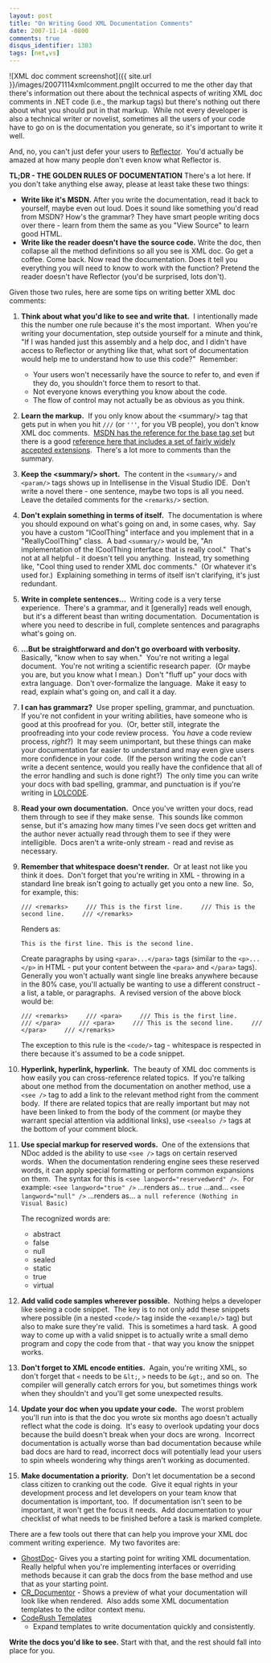 ```yaml
---
layout: post
title: "On Writing Good XML Documentation Comments"
date: 2007-11-14 -0800
comments: true
disqus_identifier: 1303
tags: [net,vs]
---
```

![XML doc comment
screenshot]({{ site.url }}/images/20071114xmlcomment.png)It
occurred to me the other day that there's information out there about
the technical aspects of writing XML doc comments in .NET code (i.e.,
the markup tags) but there's nothing out there about what you should put
in that markup.  While not every developer is also a technical writer or
novelist, sometimes all the users of your code have to go on is the
documentation you generate, so it's important to write it well.

And, no, you can't just defer your users to
[Reflector](http://www.aisto.com/roeder/dotnet/).  You'd actually be
amazed at how many people don't even know what Reflector is.

**TL;DR - THE GOLDEN RULES OF DOCUMENTATION** There's a lot here. If you
don't take anything else away, please at least take these two things:

-   **Write like it's MSDN.** After you write the documentation, read it
    back to yourself, maybe even out loud. Does it sound like something
    you'd read from MSDN? How's the grammar? They have smart people
    writing docs over there - learn from them the same as you "View
    Source" to learn good HTML.
-   **Write like the reader doesn't have the source code.** Write the
    doc, then collapse all the method definitions so all you see is XML
    doc. Go get a coffee. Come back. Now read the documentation. Does it
    tell you everything you will need to know to work with the function?
    Pretend the reader doesn't have Reflector (you'd be surprised, lots
    don't).

Given those two rules, here are some tips on writing better XML doc
comments:

1.  **Think about what you'd like to see and write that.**  I
    intentionally made this the number one rule because it's the most
    important.  When you're writing your documentation, step outside
    yourself for a minute and think, "If I was handed just this assembly
    and a help doc, and I didn't have access to Reflector or anything
    like that, what sort of documentation would help me to understand
    how to use this code?"  Remember:
    -   Your users won't necessarily have the source to refer to, and
        even if they do, you shouldn't force them to resort to that.
    -   Not everyone knows everything you know about the code.
    -   The flow of control may not actually be as obvious as you
        think.
2.  **Learn the markup.**  If you only know about the \<summary/\> tag
    that gets put in when you hit `///` (or `'''`, for you VB people),
    you don't know XML doc comments.  [MSDN has the reference for the
    base tag
    set](http://msdn2.microsoft.com/en-us/library/5ast78ax(VS.80).aspx)
    but there is a good [reference here that includes a set of fairly
    widely accepted
    extensions](http://issuu.com/pchew/docs/xml_document_guide). 
    There's a lot more to comments than the summary.
3.  **Keep the \<summary/\> short.**  The content in the `<summary/>`
    and `<param/>` tags shows up in Intellisense in the Visual Studio
    IDE.  Don't write a novel there - one sentence, maybe two tops is
    all you need.  Leave the detailed comments for the `<remarks/>`
    section.
4.  **Don't explain something in terms of itself.**  The documentation
    is where you should expound on what's going on and, in some cases,
    why.  Say you have a custom "ICoolThing" interface and you implement
    that in a "ReallyCoolThing" class.  A bad `<summary/>` would be, "An
    implementation of the ICoolThing interface that is really cool." 
    That's not at all helpful - it doesn't tell you anything.  Instead,
    try something like, "Cool thing used to render XML doc comments." 
    (Or whatever it's used for.)  Explaining something in terms of
    itself isn't clarifying, it's just redundant.
5.  **Write in complete sentences...**  Writing code is a very terse
    experience.  There's a grammar, and it [generally] reads well
    enough,  but it's a different beast than writing documentation. 
    Documentation is where you need to describe in full, complete
    sentences and paragraphs what's going on.
6.  **...But be straightforward and don't go overboard with
    verbosity.**  Basically, "know when to say when."  You're not
    writing a legal document.  You're not writing a scientific research
    paper.  (Or maybe you are, but you know what I mean.)  Don't "fluff
    up" your docs with extra language.  Don't over-formalize the
    language.  Make it easy to read, explain what's going on, and call
    it a day.
7.  **I can has grammarz?**  Use proper spelling, grammar, and
    punctuation.  If you're not confident in your writing abilities,
    have someone who is good at this proofread for you.  (Or, better
    still, integrate the proofreading into your code review process. 
    You *have* a code review process, *right*?)  It may seem
    unimportant, but these things can make your documentation far easier
    to understand and may even give users more confidence in your code. 
    (If the person writing the code can't write a decent sentence, would
    you really have the confidence that all of the error handling and
    such is done right?)  The only time you can write your docs with bad
    spelling, grammar, and punctuation is if you're writing in
    [LOLCODE](http://lolcode.com/).
8.  **Read your own documentation.**  Once you've written your docs,
    read them through to see if they make sense.  This sounds like
    common sense, but it's amazing how many times I've seen docs get
    written and the author never actually read through them to see if
    they were intelligible.  Docs aren't a write-only stream - read and
    revise as necessary.
9.  **Remember that whitespace doesn't render.**  Or at least not like
    you think it does.  Don't forget that you're writing in XML -
    throwing in a standard line break isn't going to actually get you
    onto a new line.  So, for example, this:

    `/// <remarks>     /// This is the first line.     /// This is the second line.     /// </remarks>`

     Renders as:

     `This is the first line. This is the second line.`

     Create paragraphs by using `<para>...</para>` tags (similar to the
    `<p>...</p>` in HTML - put your content between the `<para>` and
    `</para>` tags).  Generally you won't actually want single line
    breaks anywhere because in the 80% case, you'll actually be wanting
    to use a different construct - a list, a table, or paragraphs.  A
    revised version of the above block would be:

    `/// <remarks>     /// <para>     /// This is the first line.     /// </para>     /// <para>     /// This is the second line.     /// </para>     /// </remarks>`

     The exception to this rule is the `<code/>` tag - whitespace is
    respected in there because it's assumed to be a code snippet.
10. **Hyperlink, hyperlink, hyperlink.**  The beauty of XML doc comments
    is how easily you can cross-reference related topics.  If you're
    talking about one method from the documentation on another method,
    use a `<see />` tag to add a link to the relevant method right from
    the comment body.  If there are related topics that are really
    important but may not have been linked to from the body of the
    comment (or maybe they warrant special attention via additional
    links), use `<seealso />` tags at the bottom of your comment block.
11. **Use special markup for reserved words.**  One of the extensions
    that NDoc added is the ability to use `<see />` tags on certain
    reserved words.  When the documentation rendering engine sees these
    reserved words, it can apply special formatting or perform common
    expansions on them.  The syntax for this is
    `<see langword="reservedword" />`.  For example:
     `<see langword="true" />`
     ...renders as...
     `true`
     ...and...
     `<see langword="null" />`
     ...renders as...
     `a null reference (Nothing in Visual Basic)`

     The recognized words are:
    -   abstract
    -   false
    -   null
    -   sealed
    -   static
    -   true
    -   virtual
12. **Add valid code samples wherever possible.**  Nothing helps a
    developer like seeing a code snippet.  The key is to not only add
    these snippets where possible (in a nested `<code/>` tag inside the
    `<example/>` tag) but also to make sure they're valid.  This is
    sometimes a hard task.  A good way to come up with a valid snippet
    is to actually write a small demo program and copy the code from
    that - that way you know the snippet works.
13. **Don't forget to XML encode entities.**  Again, you're writing XML,
    so don't forget that `<` needs to be `&lt;`, `>` needs to be `&gt;`,
    and so on.  The compiler will generally catch errors for you, but
    sometimes things work when they shouldn't and you'll get some
    unexpected results.
14. **Update your doc when you update your code.**  The worst problem
    you'll run into is that the doc you wrote six months ago doesn't
    actually reflect what the code is doing.  It's easy to overlook
    updating your docs because the build doesn't break when your docs
    are wrong.  Incorrect documentation is actually worse than bad
    documentation because while bad docs are hard to read, incorrect
    docs will potentially lead your users to spin wheels wondering why
    things aren't working as documented.
15. **Make documentation a priority.**  Don't let documentation be a
    second class citizen to cranking out the code.  Give it equal rights
    in your development process and let developers on your team know
    that documentation is important, too.  If documentation isn't seen
    to be important, it won't get the focus it needs.  Add documentation
    to your checklist of what needs to be finished before a task is
    marked complete.

There are a few tools out there that can help you improve your XML doc
comment writing experience.  My two favorites are:

-   [GhostDoc](http://submain.com/products/ghostdoc.aspx)- Gives you a
    starting point for writing XML documentation.  Really helpful when
    you're implementing interfaces or overriding methods because it can
    grab the docs from the base method and use that as your starting
    point.
-   [CR_Documentor](http://cr-documentor.googlecode.com) - Shows a
    preview of what your documentation will look like when rendered. 
    Also adds some XML documentation templates to the editor context
    menu.
-   [CodeRush
    Templates](/archive/2012/08/08/use-coderush-templates-to-help-write-xml-api-documentation.aspx)
    - Expand templates to write documentation quickly and consistently.

**Write the docs you'd like to see.** Start with that, and the rest
should fall into place for you.

